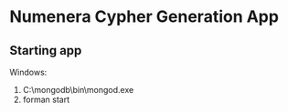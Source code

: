 # Numenera Cypher Generation App

## Starting app
Windows:
1) C:\mongodb\bin\mongod.exe
2) forman start